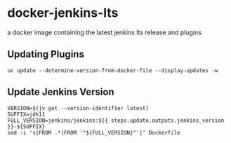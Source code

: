 # docker-jenkins-lts

a docker image containing the latest jenkins lts release and plugins

## Updating Plugins

```
uc update --determine-version-from-docker-file --display-updates -w
```

## Update Jenkins Version

```
VERSION=$(jv get --version-identifier latest)
SUFFIX=jdk11
FULL_VERSION=jenkins/jenkins:${{ steps.update.outputs.jenkins_version }}-${SUFFIX}
sed -i 's|FROM .*|FROM '"${FULL_VERSION}"'|' Dockerfile
```
